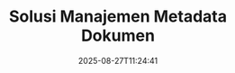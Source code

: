 ---
############################# Static ############################
layout: "family"
date:  2025-08-27T11:24:41
draft: false

product: "Metadata"
product_tag: "metadata"

lang: id

############################# Head ############################
head_title: ".NET, Java, Node.js, Python API & Aplikasi Manipulasi Metadata Online oleh GroupDocs"
head_description: "API Metadata Dokumen asli C# .NET & Java. Membaca, menulis, mengedit & membandingkan informasi meta dari semua format populer. Analisis & ekspor metadata."

############################# Header ############################
title: "Solusi Manajemen Metadata Dokumen"
description:  |
  API dan aplikasi untuk membaca, mengedit, mengganti, dan menghapus metadata dokumen, gambar, dan format file lainnya di platform populer.

  Tambahkan informasi metadata tersembunyi ke file dan dokumen bisnis Anda.

  Ubah atau hapus metadata yang sudah ada di dokumen Anda.

  Kumpulkan dan analisis informasi tentang metadata dokumen & file.

############################# Supported Platforms ###############################
supported_platforms:
  enable: true
  head_title: "Pilih platform Anda"
  title: "Kemandirian Platform"
  description: "GroupDocs.Metadata kompatibel dengan berbagai sistem operasi dan kerangka kerja:"
  details_link_title: "Belajarlah lagi"

  items:
    # items loop
    - title: ".NET"
      description: GroupDocs.Metadata .NET 
      color: "blue"
      tag: "net"
      link: "/metadata/net/"
      features_link: "https://docs.groupdocs.com/metadata/net/system-requirements/"
      features:
          # features loop
          - rows: "3"
            content: |
                    .NET Core 3.0 or higher <br> .NET 5.0 or higher <br> .NET Standard 2.1
      
          # features loop
          - rows: "1"
            content: |
                    Windows <br> Linux <br> Mac OS
      
          # features loop
          - rows: "4"
            content: |
                    Microsoft Visual Studio <br> JetBrains Rider <br> Microsoft Visual Code
      
          # features loop
          - rows: "1"
            content: |
                    70+ file formats
      

    # items loop
    - title: "Java"
      description: GroupDocs.Metadata Java
      color: "red"
      tag: "java"
      link: "/metadata/java/"
      features_link: "https://docs.groupdocs.com/metadata/java/system-requirements/"
      features:
          # features loop
          - rows: "3"
            content: |
                    J2SE 7.0 or higher <br> Kotlin
      
          # features loop
          - rows: "1"
            content: |
                    Windows <br> Linux <br> Mac OS
      
          # features loop
          - rows: "4"
            content: |
                    IntelliJ IDEA <br> Eclipse <br> NetBeans
      
          # features loop
          - rows: "1"
            content: |
                    70+ file formats

    # items loop
    - title: "Node.js"
      description: GroupDocs.Metadata Node.js
      color: "green"
      tag: "nodejs-java"
      link: "/metadata/nodejs-java/"
      features_link: "https://docs.groupdocs.com/metadata/nodejs-java/system-requirements/"
      features:
          # features loop
          - rows: "3"
            content: |
                    Node.js 16+ and J2SE 8.0 (1.8)+
      
          # features loop
          - rows: "1"
            content: |
                    Windows <br> Linux <br> Mac OS
      
          # features loop
          - rows: "4"
            content: |
                    Atom <br> Visual Studio Code <br> Editor teks lainnya
      
          # features loop
          - rows: "1"
            content: |
                    70+ file formats

    # items loop
    - title: "Python"
      description: GroupDocs.Metadata Python
      color: "yellow"
      tag: "python-net"
      link: "/metadata/python-net/"
      features_link: "https://docs.groupdocs.com/metadata/python-net/system-requirements/"
      features:
          # features loop
          - rows: "3"
            content: |
                    Python 3.9+ and .Net 6+
      
          # features loop
          - rows: "1"
            content: |
                    Windows <br> Linux <br> Mac OS
      
          # features loop
          - rows: "4"
            content: |
                    IDLE <br> PyCharm <br> Visual Studio Code
      
          # features loop
          - rows: "1"
            content: |
                    70+ file formats

    # items loop
    - title: "CLI .NET"
      description: GroupDocs.Metadata CLI for .NET
      color: "gray"
      tag: "cli-net"
      link: "/metadata/cli-net/"
      features_link: "https://docs.groupdocs.com/metadata/net/system-requirements/"
      features:
          # features loop
          - rows: "3"
            content: |
                    .NET Core 3.0 or higher <br> .NET 5.0 or higher <br> .NET Standard 2.1
      
          # features loop
          - rows: "1"
            content: |
                    Windows <br> Linux <br> Mac OS
      
          # features loop
          - rows: "4"
            content: |
                    Command Prompt, Bash, PowerShell, etc.
      
          # features loop
          - rows: "1"
            content: |
                    70+ file formats

############################# Features ###############################
features:
  enable: true
  title: "Ulasan fitur GroupDocs.Metadata"
  description: "Solusi kami dirancang untuk memanipulasi metadata dalam banyak format file populer termasuk gambar dan dokumen kantor."

  items:
    # items loop
    - icon: "protect"
      title: "Lindungi informasi bisnis"
      content: "Tambahkan metadata tersembunyi ke file dan dokumen sensitif Anda."

    # items loop
    - icon: "control"
      title: "Kontrol metadata dokumen"
      content: "Kumpulkan informasi terperinci tentang metadata yang terkandung dalam dokumen."

    # items loop
    - icon: "manipulate"
      title: "Memanipulasi informasi metadata"
      content: "Ubah konten atau hapus metadata dalam banyak format file yang didukung."

    # items loop
    - icon: "additional"
      title: "Berbagai fitur tambahan"
      content: "Dapatkan pratinjau dokumen, ekstrak paket metadata, dll."

############################# Code Samples ###############################
code_samples:
  enable: true
  title: "Lindungi dokumen menggunakan metadata"
  description: "GroupDocs.Metadata contoh kode operasi umum."
  items:
    # code sample loop
    - title: "Hapus metadata yang tidak perlu dari gambar dan dokumen"
      content: |
       GroupDocs.Metadata membantu Anda dengan mudah menghapus informasi tersembunyi dari file dan dokumen Anda. Anda dapat dengan cepat menghapus detail seperti kapan dan di mana gambar diambil, atau menghapus info penulis dan editor dari dokumen Office.
      samples:
        - language: "C#"
          color: "blue"
          content: |
            ```csharp {style=abap}  
            // Berikan jalur ke dokumen ke konstruktor Metadata

            using (Metadata metadata = new Metadata("source.docx"))
            {
                // Hapus properti dokumen yang terhubung ke pembuat dan editor
                var affected = metadata.RemoveProperties(
                    p => p.Tags.Contains(Tags.Person.Creator) ||
                        p.Tags.Contains(Tags.Person.Editor));

                // Hasil proses penghapusan metadata
                Console.WriteLine("Properties removed: {0}", affected);

                // Simpan dokumen yang sudah dibersihkan
                metadata.Save("result.docx");
            }                    
            ```
        - language: "Java"
          color: "red"
          content: |
            ```java {style=abap}   
            // Berikan jalur ke dokumen ke konstruktor Metadata

            try (Metadata metadata = new Metadata("source.docx"){

                // Hapus properti dokumen yang terhubung ke pembuat dan editor
                int affected = metadata.removeProperties(
                    new ContainsTagSpecification(Tags.getPerson().getCreator()).or(
                    new ContainsTagSpecification(Tags.getPerson().getEditor())));

                // Hasil proses penghapusan metadata
                System.out.println(String.format("Properties removed: %s", affected));

                // Simpan dokumen yang sudah dibersihkan
                metadata.save("result.docx");
            }
            ```
        - language: "TypeScript"
          color: "green"
          content: |
            ```javascript {style=abap}
            // Berikan jalur ke dokumen ke konstruktor Metadata

            const metadata = new groupdocs.metadata.Metadata("source.docx");
    
            // Hapus properti dokumen yang terhubung ke pembuat dan editor
            var affected = metadata.removeProperties(
                new groupdocs.metadata.ContainsTagSpecification(groupdocs.metadata.Tags.getPerson().getCreator()).or(
                new groupdocs.metadata.ContainsTagSpecification(groupdocs.metadata.Tags.getPerson().getEditor()))
                );

            // Hasil proses penghapusan metadata
            console.log('Properties removed: ${affected}');

            // Simpan dokumen yang sudah dibersihkan
            metadata.save("result.docx");                        
            ```
        - language: "Python"
          color: "yellow"
          content: |
            ```python {style=abap}
            import groupdocs.metadata as gm
                        
            def run():

                # Berikan jalur ke dokumen ke konstruktor Metadata
                with gm.Metadata("input.docx") as metadata:

                # Hapus properti dokumen yang terhubung ke pembuat dan editor
                specification = gm.search.ContainsTagSpecification(gm.tagging.Tags.person.creator).
                    either(gm.search.ContainsTagSpecification(gm.tagging.Tags.person.editor)).
                    either(gm.search.OfTypeSpecification(gm.common.MetadataPropertyType.STRING).
                    both(gm.search.WithValueSpecification("John")))

                affected = metadata.remove_properties(specification)

                # Hasil proses penghapusan metadata
                print(f"Properties removed: {affected}")

                # Simpan dokumen yang sudah dibersihkan
                metadata.save("output.docx")
            ```

############################# Supported Formats ###############################
formats:
  enable: true
  title: "Lebih dari 70 format didukung"
  description: "GroupDocs.Metadata membantu mengontrol metadata dalam format dokumen dan file populer."

############################# Metrics ###############################
metrics:
  enable: true
  title: "GroupDocs.Metadata pencapaian"
  description: "Temukan Metrik Utama Pencapaian Perpustakaan Kami"

  items:
    # items loop
    - number: "70+"
      title: "Format yang didukung"
      content: "GroupDocs.Metadata mendukung manipulasi metadata untuk lebih dari 70 format file populer."

    # items loop
    - number: "700k"
      title: "Unduhan NuGet"
      content: "GroupDocs.Metadata untuk paket .NET NuGet telah diunduh lebih dari 700.000 kali."

    # items loop
    - number: "15k"
      title: "Unduhan Maven"
      content: "GroupDocs.Metadata memiliki 15.000 unduhan di Maven. Manajemen Metadata Java yang Kuat."

    # items loop
    - number: "140+"
      title: "Pelanggan yang senang"
      content: "Baik perusahaan terkenal maupun pengembang individu lebih memilih produk GroupDocs untuk membangun solusi inovatif."


############################# Customers ###############################
customers:
  enable: true
  title: "Pelanggan kami yang bahagia"
  description: "Produk GroupDocs dipercaya oleh banyak pelanggan secara global dan digunakan dalam banyak solusi bisnis kompetitif di seluruh dunia."

  items:
    # items loop
    - title: "BenQ Corporation"
      logo: "benq"
      
    # items loop
    - title: "Nasdaq Stock Market"
      logo: "nasdaq"
      
    # items loop
    - title: "AT&T Inc."
      logo: "att"
      
    # items loop
    - title: "Customer logo AstraZeneca"
      logo: "astrazeneca"
      
    # items loop
    - title: "Central Bank of Argentina"
      logo: "argentinacentralbank"
      
    # items loop
    - title: "Roche Holding AG"
      logo: "roche"
      
    # items loop
    - title: "Capita"
      logo: "capita"
      
    # items loop
    - title: "Axa S.A."
      logo: "axa"
      
    # items loop
    - title: "Instructure Inc."
      logo: "instructure"
      
    # items loop
    - title: "Wipro"
      logo: "wipro"


############################# Actions ###############################
actions:
  enable: true
  title: "Siap untuk mulai?"
  description: "Coba fitur GroupDocs.Metadata secara gratis di aplikasi Anda"

  items:
    # items loop
    - title: ".NET"
      color: "blue"
      link: "/metadata/net/"

    # items loop
    - title: "Java"
      color: "red"
      link: "/metadata/java/"

    # items loop
    - title: "Node.js"
      color: "green"
      link: "/metadata/nodejs-java/"   

    # items loop
    - title: "Python"
      color: "yellow"
      link: "/metadata/python-net/"    

    # items loop
    - title: "CLI"
      color: "gray" 
      link: "/metadata/cli-net/"


############################# FAQ ###############################
faq:
  enable: true
  title: "Pertanyaan yang sering diajukan"
  description: "Ada pertanyaan tentang produk kami? Kami punya jawabannya!"

  items:
    # items loop
    - question: "Apakah GroupDocs.Metadata memerlukan perangkat lunak pihak ketiga untuk pemrosesan metadata dokumen?"
      answer: "GroupDocs.Metadata beroperasi secara independen; tidak diperlukan perpustakaan eksternal seperti Microsoft Office atau Adobe Acrobat."

    # items loop
    - question: "Bisakah saya mencoba fitur GroupDocs.Metadata sebelum membeli?"
      answer: "Sangat! GroupDocs.Metadata menawarkan uji coba gratis. Instal dan jelajahi kemampuannya. Namun, harap diperhatikan bahwa versi uji coba menambahkan 'lencana uji coba' ke dokumen Anda, dan hanya memproses 3 halaman pertama. Untuk pengalaman lengkap, dapatkan lisensi sementara gratis selama 30 hari untuk fungsionalitas penuh. Lihat detailnya [di sini](https://purchase.groupdocs.com/temporary-license/)."

    # items loop
    - question: "Jenis lisensi apa yang tersedia?"
      answer: "Mencari lisensi GroupDocs.Metadata? Kami menyediakan berbagai opsi untuk Anda. Pilih dari lisensi yang disesuaikan dengan kebutuhan Anda, berdasarkan faktor-faktor seperti jumlah pengembang di tim Anda, lokasi penerapan (misalnya, satu kantor atau tempat kerja jarak jauh), dan apakah distribusi pelanggan akhir memerlukan berbagi SDK/API dengan klien. Alternatifnya, pilihlah lisensi penggunaan bulanan, di mana Anda membayar berdasarkan penggunaan Anda dengan paket terukur. Jelajahi lebih jauh dan temukan yang paling cocok [di sini](https://purchase.groupdocs.com/pricing/metadata/net/)."

############################# Cloud Links ###############################
cloud_links:
  enable: true
  title: "GroupDocs.Metadata Termasuk API Kode Rendah"
  description: "Kelola metadata sensitif dalam file bisnis dalam aplikasi Anda menggunakan REST API kami yang berbasis cloud."
  
  items:
    # items loop
    - title: "GroupDocs.Metadata Cloud for cURL"
      content: "Bekerja dengan API manipulasi metadata CURL RESTful untuk mengelola informasi metadata PDF, Word, Excel, Presentasi, gambar, dan file multimedia di aplikasi Anda."
      icon: "groupdocs_metadata-for-curl"
      link: "https://products.groupdocs.cloud/metadata/curl"

    # items loop
    - title: "GroupDocs.Metadata Cloud for .NET"
      content: "Gunakan metadata REST API dengan .NET SDK untuk menambah, mengedit, mengekstrak, mencari, dan menghapus metadata dari format dokumen dalam aplikasi .NET."
      icon: "groupdocs_metadata-for-net"
      link: "https://products.groupdocs.cloud/metadata/net"

    # items loop
    - title: "GroupDocs.Metadata Cloud for Java"
      content: "Sempurnakan aplikasi Java Anda dengan fitur manajemen metadata yang canggih menggunakan Metadata SDK untuk Java."
      icon: "groupdocs_metadata-for-java"
      link: "https://products.groupdocs.cloud/metadata/java"

############################# App links ###############################
app_links:
  enable: true
  title: "GroupDocs.Metadata Tidak Termasuk Aplikasi Kode"
  description: "Akses aplikasi web GroupDocs untuk mengelola metadata dokumen. Proses lebih dari 70 format file populer di browser favorit Anda GRATIS."

  items:
    # items loop
    - title: "GroupDocs.Metadata Total"
      content: "Aplikasi gratis untuk melihat & mengedit metadata Word, Excel, PDF, PowerPoint, dan lebih dari 70 jenis dokumen."
      icon: "groupdocs_metadata-app"
      link: "https://products.groupdocs.app/metadata/total"

    # items loop
    - title: "GroupDocs.Metadata DOCX"
      content: "Penampil & editor metadata online gratis untuk dokumen MS Word."
      icon: "groupdocs_words-app"
      link: "https://products.groupdocs.app/metadata/docx"

    # items loop
    - title: "GroupDocs.Metadata PDF"
      content: "Lihat atau edit informasi Metadata dokumen PDF online."
      icon: "groupdocs_pdf-app"
      link: "https://products.groupdocs.app/metadata/pdf"


      


---